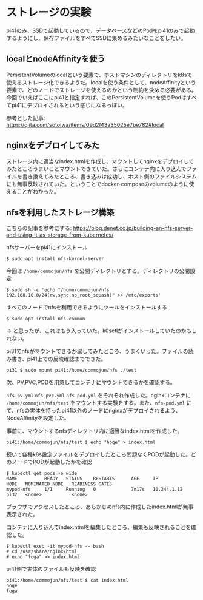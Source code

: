 # ストレージの実験

pi41のみ、SSDで起動しているので、データベースなどのPodをpi41のみで起動するようにし、保存ファイルをすべてSSDに集めるみたいなことをしたい。

## localとnodeAffinityを使う

PersistentVolumeのlocalという要素で、ホストマシンのディレクトリをk8sで使えるストレージ化できるようだ。localを使う条件として、nodeAffinityという要素で、どのノードでストレージを使えるのかという制約を決める必要がある。今回でいえばここにpi41と指定すれば、このPersistentVolumeを使うPodはすべてpi41にデプロイされるという感じになるっぽい。

参考とした記事: https://qiita.com/sotoiwa/items/09d2f43a35025e7be782#local

## nginxをデプロイしてみた

ストレージ内に適当なindex.htmlを作成し、マウントしてnginxをデプロイしてみたところうまいことマウントできていた。さらにコンテナ内に入り込んでファイルを書き換えてみたところ、書き込みは成功し、ホスト側のファイルシステムにも無事反映されていた。ということでdocker-composeのvolumeのように使えることがわかった。

## nfsを利用したストレージ構築

こちらの記事を参考にする: https://blog.denet.co.jp/building-an-nfs-server-and-using-it-as-storage-from-kubernetes/

nfsサーバーをpi41にインストール
```
$ sudo apt install nfs-kernel-server
```

今回は `/home/commojun/nfs` を公開ディレクトリとする。ディレクトリの公開設定

```
$ sudo sh -c 'echo "/home/commojun/nfs 192.168.10.0/24(rw,sync,no_root_squash)" >> /etc/exports'
```

すべてのノードでnfsを利用できるようにツールをインストールする
```
$ sudo apt install nfs-common
```
-> と思ったが、これはもう入っていた。k0sctlがインストールしていたのかもしれない。

pi31でnfsがマウントできるか試してみたところ、うまくいった。ファイルの読み書き、pi41上での反映確認までできた。
```
pi31 $ sudo mount pi41:/home/commojun/nfs ./test
```

次、PV,PVC,PODを用意してコンテナにマウントできるかを確認する。

`nfs-pv.yml` `nfs-pvc.yml` `nfs-pod.yml` をそれぞれ作成した。nginxコンテナに `/home/commojun/nfs/test` をマウントする実験をする。また、`nfs-pod.yml` にて、nfsの実体を持ったpi41以外のノードにnginxがデプロイされるよう、NodeAffinityを設定した。

事前に、マウントするnfsディレクトリ内に適当なindex.htmlを作成した。
```
pi41:/home/commojun/nfs/test $ echo "hoge" > index.html
```

続いて各種k8s設定ファイルをデプロイしたところ問題なくPODが起動した。どのノードでPODが起動したかを確認
```
$ kubectl get pods -o wide
NAME          READY   STATUS    RESTARTS      AGE     IP            NODE   NOMINATED NODE   READINESS GATES
mypod-nfs     1/1     Running   0             7m17s   10.244.1.12   pi32   <none>           <none>
```

ブラウザでアクセスしたところ、あらかじめnfs内に作成したindex.htmlが無事表示された。

コンテナに入り込んでindex.htmlを編集したところ、編集も反映されることを確認した。
```
$ kubectl exec -it mypod-nfs -- bash
# cd /usr/share/nginx/html
# echo "fuga" >> index.html
```

pi41側で実体のファイルも反映を確認
```
pi41:/home/commojun/nfs/test $ cat index.html
hoge
fuga
```

